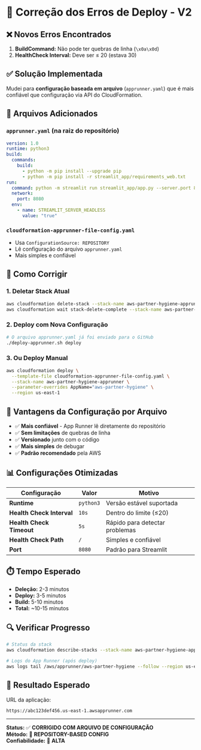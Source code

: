 # 🔧 Correção dos Erros de Deploy - V2

## ❌ Novos Erros Encontrados

1. **BuildCommand:** Não pode ter quebras de linha (`\x0a\x0d`)
2. **HealthCheck Interval:** Deve ser ≤ 20 (estava 30)

## ✅ Solução Implementada

Mudei para **configuração baseada em arquivo** (`apprunner.yaml`) que é mais confiável que configuração via API do CloudFormation.

## 📁 Arquivos Adicionados

### `apprunner.yaml` (na raiz do repositório)
```yaml
version: 1.0
runtime: python3
build:
  commands:
    build:
      - python -m pip install --upgrade pip
      - python -m pip install -r streamlit_app/requirements_web.txt
run:
  command: python -m streamlit run streamlit_app/app.py --server.port 8080 --server.address 0.0.0.0 --server.headless true
  network:
    port: 8080
  env:
    - name: STREAMLIT_SERVER_HEADLESS
      value: "true"
```

### `cloudformation-apprunner-file-config.yaml`
- Usa `ConfigurationSource: REPOSITORY` 
- Lê configuração do arquivo `apprunner.yaml`
- Mais simples e confiável

## 🚀 Como Corrigir

### 1. Deletar Stack Atual
```bash
aws cloudformation delete-stack --stack-name aws-partner-hygiene-apprunner --region us-east-1
aws cloudformation wait stack-delete-complete --stack-name aws-partner-hygiene-apprunner --region us-east-1
```

### 2. Deploy com Nova Configuração
```bash
# O arquivo apprunner.yaml já foi enviado para o GitHub
./deploy-apprunner.sh deploy
```

### 3. Ou Deploy Manual
```bash
aws cloudformation deploy \
  --template-file cloudformation-apprunner-file-config.yaml \
  --stack-name aws-partner-hygiene-apprunner \
  --parameter-overrides AppName="aws-partner-hygiene" \
  --region us-east-1
```

## 🎯 Vantagens da Configuração por Arquivo

- ✅ **Mais confiável** - App Runner lê diretamente do repositório
- ✅ **Sem limitações** de quebras de linha
- ✅ **Versionado** junto com o código
- ✅ **Mais simples** de debugar
- ✅ **Padrão recomendado** pela AWS

## 📊 Configurações Otimizadas

| Configuração | Valor | Motivo |
|--------------|-------|--------|
| **Runtime** | `python3` | Versão estável suportada |
| **Health Check Interval** | `10s` | Dentro do limite (≤20) |
| **Health Check Timeout** | `5s` | Rápido para detectar problemas |
| **Health Check Path** | `/` | Simples e confiável |
| **Port** | `8080` | Padrão para Streamlit |

## ⏱️ Tempo Esperado

- **Deleção:** 2-3 minutos
- **Deploy:** 3-5 minutos  
- **Build:** 5-10 minutos
- **Total:** ~10-15 minutos

## 🔍 Verificar Progresso

```bash
# Status da stack
aws cloudformation describe-stacks --stack-name aws-partner-hygiene-apprunner --region us-east-1

# Logs do App Runner (após deploy)
aws logs tail /aws/apprunner/aws-partner-hygiene --follow --region us-east-1
```

## 🎉 Resultado Esperado

URL da aplicação:
```
https://abc123def456.us-east-1.awsapprunner.com
```

---

**Status:** ✅ **CORRIGIDO COM ARQUIVO DE CONFIGURAÇÃO**  
**Método:** 📄 **REPOSITORY-BASED CONFIG**  
**Confiabilidade:** 🚀 **ALTA**